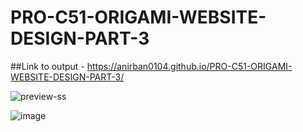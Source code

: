 # PRO-C51-ORIGAMI-WEBSITE-DESIGN-PART-3
##Link to output - https://anirban0104.github.io/PRO-C51-ORIGAMI-WEBSITE-DESIGN-PART-3/

![preview-ss](https://user-images.githubusercontent.com/68367011/122647664-fb5aa300-d142-11eb-8dbd-c92747b45ce1.png)

![image](https://user-images.githubusercontent.com/68367011/122647756-5ee4d080-d143-11eb-88d0-0f8ece3b4f6d.png)
